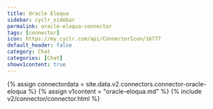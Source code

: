 ```yaml
---
title: Oracle Eloqua
sidebar: cyclr_sidebar
permalink: oracle-eloqua-connector
tags: [connector]
icon: https://my.cyclr.com/api/ConnectorIcon/16777
default_header: false
category: Chat
categories: [Chat]
showv1content: true
---
```

{% assign connectordata = site.data.v2.connectors.connector-oracle-eloqua %}
{% assign v1content = "oracle-eloqua.md" %}
{% include v2/connector/connector.html %}	